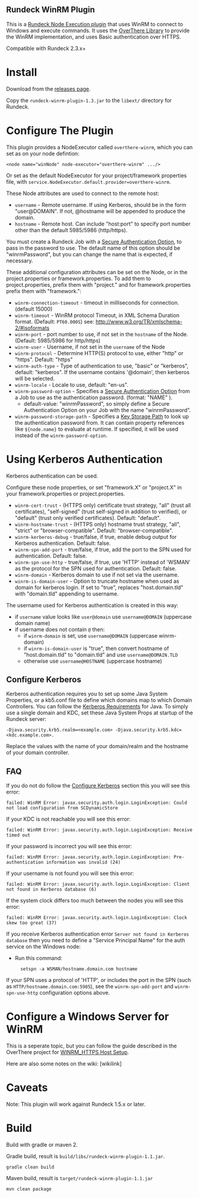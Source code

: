 Rundeck WinRM Plugin
--------------------

This is a [Rundeck Node Execution plugin][1] that uses WinRM to connect to Windows and execute commands.  It uses the [OverThere Library][2] to provide the WinRM implementation, and uses Basic authentication over HTTPS.

[1]: http://rundeck.org/docs/manual/plugins.html#node-execution-plugins
[2]: https://github.com/xebialabs/overthere/

Compatible with Rundeck 2.3.x+

Install
====

Download from the [releases page](https://github.com/rundeck-plugins/rundeck-winrm-plugin/releases).

Copy the `rundeck-winrm-plugin-1.3.jar` to the `libext/` directory for Rundeck.

Configure The Plugin
====

This plugin provides a NodeExecutor called `overthere-winrm`, which you can set as on your node defintion:

	<node name="winNode" node-executor="overthere-winrm" .../>

Or set as the default NodeExecutor for your project/framework properties file, with `service.NodeExecutor.default.provider=overthere-winrm`.

These Node attributes are used to connect to the remote host:

* `username` - Remote username. If using Kerberos, should be in the form "user@DOMAIN". If not, @hostname will be appended to produce the domain.
* `hostname` - Remote host. Can include "host:port" to specify port number other than the default 5985/5986 (http/https).

You must create a Rundeck Job with a [Secure Authentication Option][1], to pass in the password to use.  The default name
of this option should be "winrmPassword", but you can change the name that is expected, if necessary.

[1]: http://rundeck.org/docs/manual/job-options.html#secure-options

These additional configuration attributes can be set on the Node, or in the project.properties or framework.properties. To add them to project.properties, prefix them with "project." and for framework.properties prefix them with "framework.":

* `winrm-connection-timeout` - timeout in milliseconds for connection. (default 15000)
* `winrm-timeout` - WinRM protocol Timeout, in XML Schema Duration format. (Default: `PT60.000S`) see: <http://www.w3.org/TR/xmlschema-2/#isoformats>
* `winrm-port` - port number to use, if not set in the `hostname` of the Node. (Default: 5985/5986 for http/https)
* `winrm-user` - Username, if not set in the `username` of the Node
* `winrm-protocol` - Determine HTTP(S) protocol to use, either "http" or "https". Default: "https"
* `winrm-auth-type` - Type of authentication to use, "basic" or "kerberos", default: "kerberos".  If the username contains '@domain', then kerberos will be selected.
* `winrm-locale` - Locale to use, default: "en-us".
* `winrm-password-option` - Specifies a [Secure Authentication Option][1] from a Job to use as the authentication password. (format: "NAME" ).
	* default-value: "winrmPassword", so simply define a Secure Authentication Option on your Job with the name "winrmPassword".
* `winrm-password-storage-path` - Specifies a [Key Storage Path][] to look up the authentication password from.  It can contain property references like `${node.name}` to evaluate at runtime.  If specified, it will be used instead of the `winrm-password-option`.

[Key Storage Path]: http://rundeck.org/docs/administration/key-storage.html


Using Kerberos Authentication
====

Kerberos authentication can be used.

Configure these node properties, or set "framework.X" or "project.X" in your framework.properties or project.properties.

* `winrm-cert-trust` - (HTTPS only) certificate trust strategy, "all" (trust all certificates), "self-signed" (trust self-signed in addition to verified), or "default" (trust only verified certificates). Default: "default".
* `winrm-hostname-trust` - (HTTPS only) hostname trust strategy, "all", "strict" or "browser-compatible". Default: "browser-compatible".
* `winrm-kerberos-debug` - true/false, if true, enable debug output for Kerberos authentication. Default: false.
* `winrm-spn-add-port` - true/false, if true, add the port to the SPN used for authentication. Default: false.
* `winrm-spn-use-http` - true/false, if true, use 'HTTP' instead of 'WSMAN' as the protocol for the SPN used for authentication. Default: false.
* `winrm-domain` - Kerberos domain to use if not set via the username.
* `winrm-is-domain-user` - Option to truncate hostname when used as domain for kerberos login. If set to "true", replaces "host.domain.tld" with "domain.tld" appending to username.

The username used for Kerberos authentication is created in this way:

* if `username` value looks like `user@domain` use `username@DOMAIN` (uppercase domain name)
* if username does not contain `@` then:
    * if `winrm-domain` is set, use `username@DOMAIN` (uppercase winrm-domain) 
    * if `winrm-is-domain-user` is "true", then convert hostname of "host.domain.tld" to "domain.tld" and use `username@DOMAIN.TLD`
    * otherwise use `username@HOSTNAME` (uppercase hostname)

Configure Kerberos
----

Kerberos authentication requires you to set up some Java System Properties, or a kb5.conf file to define which domains map to which Domain Controllers.  You can follow the [Kerberos Requirements](http://docs.oracle.com/javase/1.4.2/docs/guide/security/jgss/tutorials/KerberosReq.html) for Java.  To simply use a single domain and KDC, set these Java System Props at startup of the Rundeck server:

    -Djava.security.krb5.realm=<example.com> -Djava.security.krb5.kdc=<kdc.example.com>. 

Replace the values with the name of your domain/realm and the hostname of your domain controller.

FAQ
----

If you do not do follow the [Configure Kerberos](#configure-kerberos) section this you will see this error:

    failed: WinRM Error: javax.security.auth.login.LoginException: Could not load configuration from SCDynamicStore

If your KDC is not reachable you will see this error:

    failed: WinRM Error: javax.security.auth.login.LoginException: Receive timed out

If your password is incorrect you will see this error:

    failed: WinRM Error: javax.security.auth.login.LoginException: Pre-authentication information was invalid (24)

If your username is not found you will see this error:

    failed: WinRM Error: javax.security.auth.login.LoginException: Client not found in Kerberos database (6)

If the system clock differs too much between the nodes you will see this error:

    failed: WinRM Error: javax.security.auth.login.LoginException: Clock skew too great (37)

If you receive Kerberos authentication error `Server not found in Kerberos database` then you need to define a
"Service Principal Name" for the auth service on the Windows node:

* Run this command:

        setspn -a WSMAN/hostname.domain.com hostname

If your SPN uses a protocol of 'HTTP', or includes the port in the SPN (such as `HTTP/hostname.domain.com:5985`), see
the `winrm-spn-add-port` and `winrm-spn-use-http` configuration options above.

Configure a Windows Server for WinRM
====

This is a seperate topic, but you can follow the guide described in the OverThere project for [WINRM_HTTPS Host Setup][1].

[1]: https://github.com/xebialabs/overthere/#cifs_host_setup

Here are also some notes on the wiki: [wikilink]

Caveats
====

Note: This plugin will work against Rundeck 1.5.x or later.

Build
=====

Build with gradle or maven 2.

Gradle build, result is `build/libs/rundeck-winrm-plugin-1.1.jar`.

	gradle clean build

Maven build, result is `target/rundeck-winrm-plugin-1.1.jar`
    
    mvn clean package

